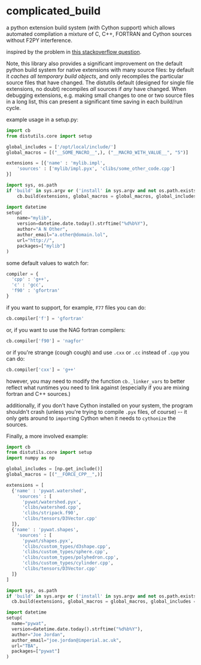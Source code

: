complicated_build
=================

a python extension build system (with Cython support) which allows automated compilation a mixture of C, C++, FORTRAN and Cython sources without F2PY interference.

inspired by the problem in [this stackoverflow question](http://stackoverflow.com/questions/12696520/cython-and-fortran-how-to-compile-together-without-f2py).

Note, this library also provides a significant improvement on the default python build system for native extensions with many source files: by default it *caches all temporary build objects*, and only recompiles the particular source files that have changed. The distutils default (designed for single file extensions, no doubt) recompiles *all* sources if *any* have changed. When debugging extensions, e.g. making small changes to one or two source files in a long list, this can present a significant time saving in each build/run cycle.

example usage in a setup.py:

```python
import cb
from distutils.core import setup

global_includes = ['/opt/local/include/']
global_macros = [("__SOME_MACRO__",), ("__MACRO_WITH_VALUE__", "5")]

extensions = [{'name' : 'mylib.impl',
    'sources' : ['mylib/impl.pyx', 'clibs/some_other_code.cpp']
}]

import sys, os.path
if 'build' in sys.argv or ('install' in sys.argv and not os.path.exists('build')):
    cb.build(extensions, global_macros = global_macros, global_includes = global_includes)

import datetime
setup(
    name="mylib",
    version=datetime.date.today().strftime("%d%b%Y"),
    author="A N Other",
    author_email="a.other@domain.lol",
    url="http://",
    packages=["mylib"]
)
```

some default values to watch for:

```python
compiler = {
  'cpp' : 'g++',
  'c' : 'gcc',
  'f90' : 'gfortran'
}
```

if you want to support, for example, `F77` files you can do:

```python
cb.compiler['f'] = 'gfortran'
```

or, if you want to use the NAG fortran compilers:

```python
cb.compiler['f90'] = 'nagfor'
```

or if you're strange (cough cough) and use `.cxx` or `.cc` instead of `.cpp` you can do:

```python
cb.compiler['cxx'] = 'g++'
```

however, you may need to modify the function `cb._linker_vars` to better reflect what runtimes you need to link against (especially if you are mixing fortran and C++ sources.)

additionally, if you don't have Cython installed on your system, the program shouldn't crash (unless you're trying to compile `.pyx` files, of course) -- it only gets around to `import`ing Cython when it needs to `cythonize` the sources.

Finally, a more involved example:

```python
import cb
from distutils.core import setup
import numpy as np

global_includes = [np.get_include()]
global_macros = [("__FORCE_CPP__",)]

extensions = [
  {'name' : 'pywat.watershed',
    'sources' : [
      'pywat/watershed.pyx',
      'clibs/watershed.cpp',
      'clibs/stripack.f90',
      'clibs/tensors/D3Vector.cpp'
  ]},
  {'name' : 'pywat.shapes',
    'sources' : [
      'pywat/shapes.pyx',
      'clibs/custom_types/d3shape.cpp',
      'clibs/custom_types/sphere.cpp',
      'clibs/custom_types/polyhedron.cpp',
      'clibs/custom_types/cylinder.cpp',
      'clibs/tensors/D3Vector.cpp'
  ]}
]

import sys, os.path
if 'build' in sys.argv or ('install' in sys.argv and not os.path.exists('build')):
  cb.build(extensions, global_macros = global_macros, global_includes = global_includes)

import datetime
setup(
  name="pywat",
  version=datetime.date.today().strftime("%d%b%Y"),
  author="Joe Jordan",
  author_email="joe.jordan@imperial.ac.uk",
  url="TBA",
  packages=["pywat"]
)
```